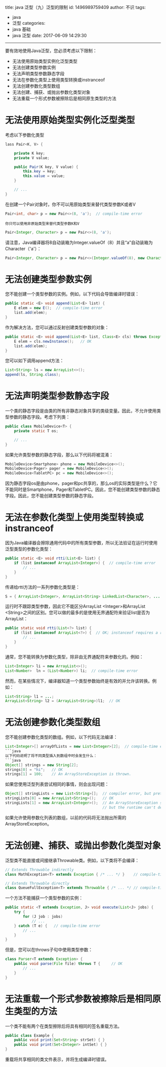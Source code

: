 title: java 泛型（九）泛型的限制
id: 1496989759409
author: 不识
tags:
  - java
  - 泛型
categories:
  - java 基础
  - java 泛型
date: 2017-06-09 14:29:30
---
要有效地使用Java泛型，您必须考虑以下限制：
- 无法使用原始类型实例化泛型类型
- 无法创建类型参数实例
- 无法声明类型参数静态字段
- 无法在参数化类型上使用类型转换或instranceof
- 无法创建参数化类型数组
- 无法创建、捕获、或抛出参数化类型对象
- 无法重载一个形式参数被擦除后是相同原生类型的方法
<!-- more -->
# 无法使用原始类型实例化泛型类型

考虑以下参数化类型
```java
lass Pair<K, V> {

    private K key;
    private V value;

    public Pair(K key, V value) {
        this.key = key;
        this.value = value;
    }

    // ...
}
```
在创建一个Pair对象时，你不可以用原始类型来替代类型参数K或者V
```java
Pair<int, char> p = new Pair<>(8, 'a');  // compile-time error
```
	你只可以使用非原始类型来替代类型参数K和V
```java
Pair<Integer, Character> p = new Pair<>(8, 'a');
```
请注意，Java编译器将8自动装箱为Integer.valueOf（8）并且“a”自动装箱为Character（'a'）：
```java
Pair<Integer, Character> p = new Pair<>(Integer.valueOf(8), new Character('a'));
```


# 无法创建类型参数实例

您不能创建一个类型参数的实例。例如，以下代码会导致编译时错误：
```java
public static <E> void append(List<E> list) {
    E elem = new E();  // compile-time error
    list.add(elem);
}
```
作为解决方法，您可以通过反射创建类型参数的对象：
```java
public static <E> void append(List<E> list, Class<E> cls) throws Exception {
    E elem = cls.newInstance();   // OK
    list.add(elem);
}
```
您可以如下调用append方法：
```java
List<String> ls = new ArrayList<>();
append(ls, String.class);
```

# 无法声明类型参数静态字段
一个类的静态字段是由类的所有非静态对象共享的类级变量。因此，不允许使用类型参数的静态字段。考虑下列类：
```java
public class MobileDevice<T> {
    private static T os;

    // ...
}
```
如果允许类型参数的静态字段，那么以下代码将被混淆：
```java
MobileDevice<Smartphone> phone = new MobileDevice<>();
MobileDevice<Pager> pager = new MobileDevice<>();
MobileDevice<TabletPC> pc = new MobileDevice<>();
```
因为静态字段os是由phone，pager和pc共享的，那么os的实际类型是什么？它不能同时是Smartphone，Pager和TabletPC。因此，您不能创建类型参数的静态字段。因此，您不能创建类型参数的静态字段。


# 无法在参数化类型上使用类型转换或instranceof
因为Java编译器会擦除通用代码中的所有类型参数，所以无法验证在运行时使用泛型类型的参数化类型：
```java
public static <E> void rtti(List<E> list) {
    if (list instanceof ArrayList<Integer>) {  // compile-time error
        // ...
    }
}
```
传递给rtti方法的一系列参数化类型是：
```java
S = { ArrayList<Integer>, ArrayList<String> LinkedList<Character>, ... }
```
运行时不跟踪类型参数，因此它不能区分ArrayList &lt;Integer>和ArrayList &lt;String>之间的区别。您可以做的最多的是使用无界通配符来验证list是否为ArrayList：  
```java
public static void rtti(List<?> list) {
    if (list instanceof ArrayList<?>) {  // OK; instanceof requires a reifiable type
        // ...
    }
}
```
 
通常，您不能转换为参数化类型，除非由无界通配符来参数化的。例如：  
```java
List<Integer> li = new ArrayList<>();
List<Number>  ln = (List<Number>) li;  // compile-time error
```
然而，在某些情况下，编译器知道一个类型参数始终是有效的并允许该转换。例如： 
```java
List<String> l1 = ...;
ArrayList<String> l2 = (ArrayList<String>)l1;  // OK

```

# 无法创建参数化类型数组
您不能创建参数化类型的数组。例如，以下代码无法编译：

```java
List<Integer>[] arrayOfLists = new List<Integer>[2];  // compile-time error
```java
以下代码说明了将不同类型插入到数组中时会发生什么：
```java
Object[] strings = new String[2];
strings[0] = "hi";   // OK
strings[1] = 100;    // An ArrayStoreException is thrown.
```
如果您使用泛型列表尝试相同的事情，则会出现问题：
```java
Object[] stringLists = new List<String>[];  // compiler error, but pretend it's allowed
stringLists[0] = new ArrayList<String>();   // OK
stringLists[1] = new ArrayList<Integer>();  // An ArrayStoreException should be thrown,
                                            // but the runtime can't detect it.
```
如果允许使用参数化列表的数组，以前的代码将无法抛出所需的ArrayStoreException。


# 无法创建、捕获、或抛出参数化类型对象
泛型类不能直接或间接继承Throwable类。例如，以下类将不会编译：
```java
// Extends Throwable indirectly
class MathException<T> extends Exception { /* ... */ }    // compile-time error

// Extends Throwable directly
class QueueFullException<T> extends Throwable { /* ... */ // compile-time error
```
一个方法不能捕获一个类型参数的实例：
```java
public static <T extends Exception, J> void execute(List<J> jobs) {
    try {
        for (J job : jobs)
            // ...
    } catch (T e) {   // compile-time error
        // ...
    }
}
```
但是，您可以在throws子句中使用类型参数：
```java
class Parser<T extends Exception> {
    public void parse(File file) throws T {     // OK
        // ...
    }
}
```


# 无法重载一个形式参数被擦除后是相同原生类型的方法

一个类不能有两个在类型擦除后将具有相同的签名重载方法。
```java
public class Example {
    public void print(Set<String> strSet) { }
    public void print(Set<Integer> intSet) { }
}
```
重载将共享相同的类文件表示，并将生成编译时错误。